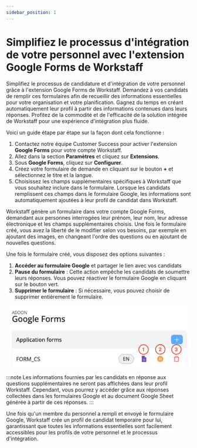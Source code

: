 ```yaml
---
sidebar_position: 1
---
```


# Simplifiez le processus d'intégration de votre personnel avec l'extension Google Forms de Workstaff

Simplifiez le processus de candidature et d'intégration de votre personnel grâce à l'extension Google Forms de Workstaff. Demandez à vos candidats de remplir ces formulaires afin de recueillir des informations essentielles pour votre organisation et votre planification. Gagnez du temps en créant automatiquement leur profil à partir des informations contenues dans leurs réponses. Profitez de la commodité et de l'efficacité de la solution intégrée de Workstaff pour une expérience d'intégration plus fluide.

Voici un guide étape par étape sur la façon dont cela fonctionne :

1.	Contactez notre équipe Customer Success pour activer l'extension **Google Forms** pour votre compte Workstaff.
2.	Allez dans la section **Paramètres** et cliquez sur **Extensions**.
3.	Sous **Google Forms**, cliquez sur **Configurer**.
4.	Créez votre formulaire de demande en cliquant sur le bouton **+** et sélectionnez le titre et la langue.
5.	Choisissez les champs supplémentaires spécifiques à Workstaff que vous souhaitez inclure dans le formulaire. Lorsque les candidats remplissent ces champs dans le formulaire Google, les informations sont automatiquement ajoutées à leur profil de candidat dans Workstaff.

Workstaff génère un formulaire dans votre compte Google Forms, demandant aux personnes interrogées leur prénom, leur nom, leur adresse électronique et les champs supplémentaires choisis. Une fois le formulaire créé, vous avez la liberté de le modifier selon vos besoins, par exemple en ajoutant des images, en changeant l'ordre des questions ou en ajoutant de nouvelles questions.


Une fois le formulaire créé, vous disposez des options suivantes :
1.	**Accéder au formulaire Google** et partager le lien avec vos candidats
2.	**Pause du formulaire** : Cette action empêche les candidats de soumettre leurs réponses. Vous pouvez réactiver le formulaire Google en cliquant sur le bouton vert.
3.	**Supprimer le formulaire** : Si nécessaire, vous pouvez choisir de supprimer entièrement le formulaire.

![google-forms.png](Images/google-forms.png)

:::note
Les informations fournies par les candidats en réponse aux questions supplémentaires ne seront pas affichées dans leur profil Workstaff. Cependant, vous pourrez y accéder grâce aux réponses collectées dans les formulaires Google et au document Google Sheet générée à partir de ces réponses.
:::

Une fois qu'un membre du personnel a rempli et envoyé le formulaire Google, Workstaff crée un profil de candidat temporaire pour lui, garantissant que toutes les informations essentielles sont facilement accessibles pour les profils de votre personnel et le processus d'intégration.


